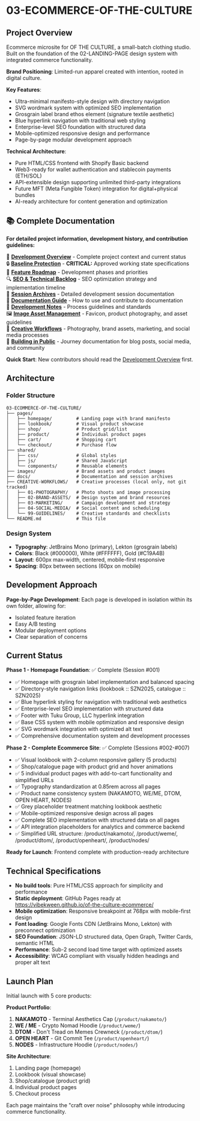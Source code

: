 # 03-ECOMMERCE-OF-THE-CULTURE

## Project Overview

Ecommerce microsite for OF THE CULTURE, a small-batch clothing studio. Built on the foundation of the 02-LANDING-PAGE design system with integrated commerce functionality.

**Brand Positioning**: Limited-run apparel created with intention, rooted in digital culture.

**Key Features**:
- Ultra-minimal manifesto-style design with directory navigation
- SVG wordmark system with optimized SEO implementation
- Grosgrain label brand ethos element (signature textile aesthetic)
- Blue hyperlink navigation with traditional web styling
- Enterprise-level SEO foundation with structured data
- Mobile-optimized responsive design and performance
- Page-by-page modular development approach

**Technical Architecture**:
- Pure HTML/CSS frontend with Shopify Basic backend
- Web3-ready for wallet authentication and stablecoin payments (ETH/SOL)
- API-extensible design supporting unlimited third-party integrations
- Future MFT (Meta Fungible Token) integration for digital+physical bundles
- AI-ready architecture for content generation and optimization

## 📚 Complete Documentation

**For detailed project information, development history, and contribution guidelines:**

📖 **[Development Overview](docs/DEVELOPMENT-OVERVIEW.md)** - Complete project context and current status  
🔒 **[Baseline Protection](docs/BASELINE-PROTECTION.md)** - **CRITICAL:** Approved working state specifications  
🎯 **[Feature Roadmap](docs/features/FEATURE-ROADMAP.md)** - Development phases and priorities  
🔍 **[SEO & Technical Backlog](docs/features/SEO-TECHNICAL-BACKLOG.md)** - SEO optimization strategy and implementation timeline  
📓 **[Session Archives](docs/sessions/)** - Detailed development session documentation  
📁 **[Documentation Guide](docs/README.md)** - How to use and contribute to documentation  
📝 **[Development Notes](docs/DEVELOPMENT-NOTES.md)** - Process guidelines and standards  
🖼️ **[Image Asset Management](images/README.md)** - Favicon, product photography, and asset guidelines  
🎨 **[Creative Workflows](CREATIVE-WORKFLOWS/README.md)** - Photography, brand assets, marketing, and social media processes  
🚀 **[Building in Public](docs/building-in-public/)** - Journey documentation for blog posts, social media, and community  

**Quick Start**: New contributors should read the [Development Overview](docs/DEVELOPMENT-OVERVIEW.md) first.

## Architecture

### Folder Structure
```
03-ECOMMERCE-OF-THE-CULTURE/
├── pages/
│   ├── homepage/         # Landing page with brand manifesto
│   ├── lookbook/         # Visual product showcase
│   ├── shop/             # Product grid/list
│   ├── product/          # Individual product pages
│   ├── cart/             # Shopping cart
│   └── checkout/         # Purchase flow
├── shared/
│   ├── css/              # Global styles
│   ├── js/               # Shared JavaScript
│   └── components/       # Reusable elements
├── images/               # Brand assets and product images
├── docs/                 # Documentation and session archives
├── CREATIVE-WORKFLOWS/   # Creative processes (local only, not git tracked)
│   ├── 01-PHOTOGRAPHY/   # Photo shoots and image processing
│   ├── 02-BRAND-ASSETS/  # Design system and brand resources
│   ├── 03-MARKETING/     # Campaign development and strategy
│   ├── 04-SOCIAL-MEDIA/  # Social content and scheduling
│   └── 99-GUIDELINES/    # Creative standards and checklists
└── README.md             # This file
```

### Design System
- **Typography**: JetBrains Mono (primary), Lekton (grosgrain labels)
- **Colors**: Black (#000000), White (#FFFFFF), Gold (#C19A4B)
- **Layout**: 600px max-width, centered, mobile-first responsive
- **Spacing**: 80px between sections (60px on mobile)

## Development Approach

**Page-by-Page Development**: Each page is developed in isolation within its own folder, allowing for:
- Isolated feature iteration
- Easy A/B testing
- Modular deployment options
- Clear separation of concerns

## Current Status

**Phase 1 - Homepage Foundation**: ✅ Complete (Session #001)
- ✅ Homepage with grosgrain label implementation and balanced spacing
- ✅ Directory-style navigation links (lookbook :: SZN2025, catalogue :: SZN2025)
- ✅ Blue hyperlink styling for navigation with traditional web aesthetics
- ✅ Enterprise-level SEO implementation with structured data
- ✅ Footer with Tuku Group, LLC hyperlink integration
- ✅ Base CSS system with mobile optimization and responsive design
- ✅ SVG wordmark integration with optimized alt text
- ✅ Comprehensive documentation system and development processes

**Phase 2 - Complete Ecommerce Site**: ✅ Complete (Sessions #002-#007)
- ✅ Visual lookbook with 2-column responsive gallery (5 products)
- ✅ Shop/catalogue page with product grid and hover animations
- ✅ 5 individual product pages with add-to-cart functionality and simplified URLs
- ✅ Typography standardization at 0.85rem across all pages
- ✅ Product name consistency system (NAKAMOTO, WE/ME, DTOM, OPEN HEART, NODES)
- ✅ Grey placeholder treatment matching lookbook aesthetic
- ✅ Mobile-optimized responsive design across all pages
- ✅ Complete SEO implementation with structured data on all pages
- ✅ API integration placeholders for analytics and commerce backend
- ✅ Simplified URL structure: /product/nakamoto/, /product/weme/, /product/dtom/, /product/openheart/, /product/nodes/

**Ready for Launch**: Frontend complete with production-ready architecture

## Technical Specifications

- **No build tools**: Pure HTML/CSS approach for simplicity and performance
- **Static deployment**: GitHub Pages ready at https://vibekween.github.io/of-the-culture-ecommerce/
- **Mobile optimization**: Responsive breakpoint at 768px with mobile-first design
- **Font loading**: Google Fonts CDN (JetBrains Mono, Lekton) with preconnect optimization
- **SEO Foundation**: JSON-LD structured data, Open Graph, Twitter Cards, semantic HTML
- **Performance**: Sub-2 second load time target with optimized assets
- **Accessibility**: WCAG compliant with visually hidden headings and proper alt text

## Launch Plan

Initial launch with 5 core products:

**Product Portfolio**:
1. **NAKAMOTO** - Terminal Aesthetics Cap (`/product/nakamoto/`)
2. **WE / ME** - Crypto Nomad Hoodie (`/product/weme/`)
3. **DTOM** - Don't Tread on Memes Crewneck (`/product/dtom/`)
4. **OPEN HEART** - Git Commit Tee (`/product/openheart/`)
5. **NODES** - Infrastructure Hoodie (`/product/nodes/`)

**Site Architecture**:
1. Landing page (homepage)
2. Lookbook (visual showcase)
3. Shop/catalogue (product grid)
4. Individual product pages
5. Checkout process

Each page maintains the "craft over noise" philosophy while introducing commerce functionality.